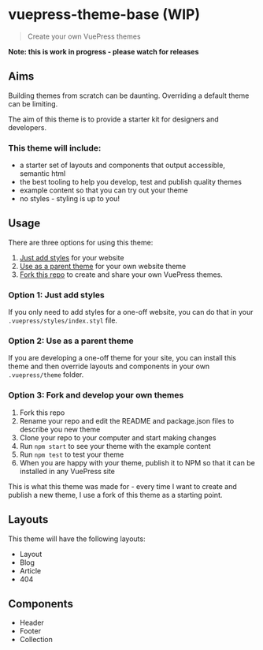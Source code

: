 # vuepress-theme-base (WIP)

> Create your own VuePress themes

**Note: this is work in progress - please watch for releases**

## Aims

Building themes from scratch can be daunting. Overriding a default theme can be limiting.

The aim of this theme is to provide a starter kit for designers and developers.

### This theme will include:

- a starter set of layouts and components that output accessible, semantic html
- the best tooling to help you develop, test and publish quality themes
- example content so that you can try out your theme
- no styles - styling is up to you!

## Usage

There are three options for using this theme:

1. [Just add styles](#option-1-just-add-styles) for your website
2. [Use as a parent theme](#option-2-use-as-a-parent-theme) for your own website theme
3. [Fork this repo](#option-3-fork-and-develop-your-own-themes) to create and share your own VuePress themes.

### Option 1: Just add styles

If you only need to add styles for a one-off website, you can do that in your `.vuepress/styles/index.styl` file.

### Option 2: Use as a parent theme

If you are developing a one-off theme for your site, you can install this theme and then override layouts and components in your own `.vuepress/theme` folder.

### Option 3: Fork and develop your own themes

1. Fork this repo
2. Rename your repo and edit the README and package.json files to describe you new theme
3. Clone your repo to your computer and start making changes
4. Run `npm start` to see your theme with the example content
5. Run `npm test` to test your theme
6. When you are happy with your theme, publish it to NPM so that it can be installed in any VuePress site

This is what this theme was made for - every time I want to create and publish a new theme, I use a fork of this theme as a starting point.

## Layouts

This theme will have the following layouts:

- Layout
- Blog
- Article
- 404

## Components

- Header
- Footer
- Collection
